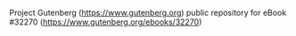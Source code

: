 Project Gutenberg (https://www.gutenberg.org) public repository for eBook #32270 (https://www.gutenberg.org/ebooks/32270)
